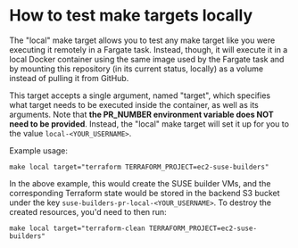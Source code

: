 # How to test make targets locally
The "local" make target allows you to test any make target like you were executing it remotely in a Fargate task. Instead,
though, it will execute it in a local Docker container using the same image used by the Fargate task and by mounting this
repository (in its current status, locally) as a volume instead of pulling it from GitHub.

This target accepts a single argument, named "target", which specifies what target needs to be executed inside the container,
as well as its arguments. Note that **the PR_NUMBER environment variable does NOT need to be provided**. Instead, the "local"
make target will set it up for you to the value `local-<YOUR_USERNAME>`.

Example usage:
```
make local target="terraform TERRAFORM_PROJECT=ec2-suse-builders"
```

In the above example, this would create the SUSE builder VMs, and the corresponding Terraform state would be stored in
the backend S3 bucket under the key `suse-builders-pr-local-<YOUR_USERNAME>`. To destroy the created resources, you'd need
to then run:
```
make local target="terraform-clean TERRAFORM_PROJECT=ec2-suse-builders"
```